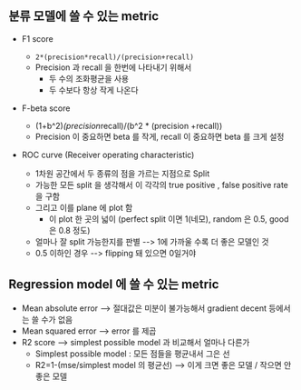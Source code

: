 ## 분류 모델에 쓸 수 있는 metric
* F1 score
	* `2*(precision*recall)/(precision+recall)`
	* Precision 과 recall 을 한번에 나타내기 위해서
		* 두 수의 조화평균을 사용
		* 두 수보다 항상 작게 나온다
* F-beta score
	* (1+b^2)*(precision*recall)/(b^2 * (precision +recall))
	* Precision 이 중요하면 beta 를 작게, recall 이 중요하면 beta 를 크게 설정
	
* ROC curve (Receiver operating characteristic)
	* 1차원 공간에서 두 종류의 점을 가르는 지점으로 Split 
	* 가능한 모든 split 을 생각해서 이 각각의 true positive , false positive rate 을 구함
	* 그리고 이를 plane 에 plot 함
		* 이 plot 한 곳의 넓이
		(perfect split 이면 1(네모), random 은 0.5, good 은 0.8 정도)
	* 얼마나 잘 split 가능한지를 판별 --> 1에 가까울 수록 더 좋은 모델인 것
	* 0.5 이하인 경우 --> flipping 돼 있으면 0일거야

## Regression model 에 쓸 수 있는 metric
* Mean absolute error --> 절대값은 미분이 불가능해서 gradient decent 등에서는 쓸 수가 없음
* Mean squared error --> error 를 제곱
* R2 score --> simplest possible model 과 비교해서 얼마나 다른가
	* Simplest possible model : 모든 점들을 평균내서 그은 선
	* R2=1-(mse/simplest model 의 평균선)
		--> 이게 크면 좋은 모델 / 작으면 안좋은 모델
